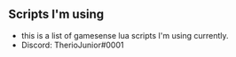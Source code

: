 ## Scripts I'm using
* this is a list of gamesense lua scripts I'm using currently.
* Discord: TherioJunior#0001
